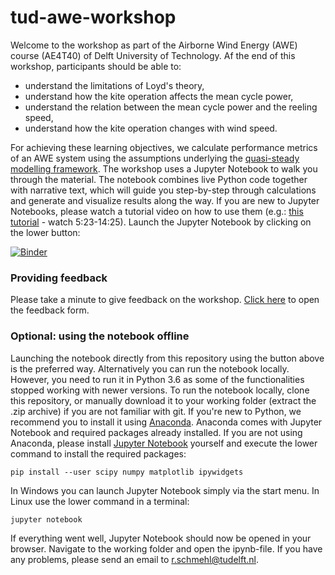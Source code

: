 # tud-awe-workshop
Welcome to the workshop as part of the Airborne Wind Energy (AWE) course (AE4T40) of Delft University of Technology. Af the end of this workshop, participants should be able to:
* understand the limitations of Loyd's theory,
* understand how the kite operation affects the mean cycle power,
* understand the relation between the mean cycle power and the reeling speed,
* understand how the kite operation changes with wind speed.
 
For achieving these learning objectives, we calculate performance metrics of an AWE system using the assumptions underlying the [quasi-steady modelling framework](https://doi.org/10.1016/j.renene.2018.07.023 "Read more about the quasi-steady modelling framework in this paper.").
The workshop uses a Jupyter Notebook to walk you through the material. The notebook combines live Python code together with narrative text, which will guide you step-by-step through calculations and generate and visualize results along the way.
If you are new to Jupyter Notebooks, please watch a tutorial video on how to use them (e.g.: [this tutorial](https://youtu.be/HW29067qVWk?t=323 "Introduction video on Jupyter Notebook - watch from 5:23 to 14:25") - watch 5:23-14:25). Launch the Jupyter Notebook by clicking on the lower button:

[![Binder](https://mybinder.org/badge_logo.svg)](https://mybinder.org/v2/gh/awecourse/workshop/HEAD?filepath=awe_workshop.ipynb)

### Providing feedback

Please take a minute to give feedback on the workshop. [Click here](https://docs.google.com/forms/d/e/1FAIpQLSen-pcbHG2a4kls6EONPkKxtgDshKIwKU7EY6aJ4BWSPtfXJA/viewform?usp=sf_link "Open feedback form") to open the feedback form.

### Optional: using the notebook offline

Launching the notebook directly from this repository using the button above is the preferred way. Alternatively you can run the notebook locally. However, you need to run it in Python 3.6 as some of the functionalities stopped working with newer versions. To run the notebook locally, clone this repository, or manually download it to your working folder (extract the .zip archive) if you are not
familiar with git. If you're new to Python, we recommend you to install
it using [Anaconda](https://docs.anaconda.com/anaconda/install/ "Installation instructions for Anaconda"). Anaconda comes with Jupyter Notebook and required
packages already installed. If you are not using Anaconda, please install [Jupyter Notebook](https://jupyter.readthedocs.io/en/latest/install.html "Installation instructions for Jupyter Notebook") yourself and execute the lower command to
install the required packages:

```commandline
pip install --user scipy numpy matplotlib ipywidgets
```

In Windows you can launch Jupyter Notebook simply via the start menu. In Linux use the lower command in a terminal:

```commandline
jupyter notebook
```

If everything went well, Jupyter Notebook should now be opened in your browser. Navigate to the working folder and open the ipynb-file. If you have any problems, please send an email to r.schmehl@tudelft.nl.
